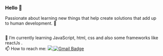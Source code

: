 ### Hello 👋
Passionate about learning new things that help create solutions that add up to human development. :rocket:


<br/> 🌱 I’m currently learning JavaScript, html, css and also some frameworks like reactJs .
<br/> 📫 How to reach me: <a href="https://www.linkedin.com/in/matheus-souza-264783b8/">
 <img src="https://img.shields.io/badge/-Linkedin-blue?style=flat-square&logo=Linkedin&logoColor=white" />
</a> [![Gmail Badge](https://img.shields.io/badge/-Gmail-c14438?style=flat-square&logo=Gmail&logoColor=white&link=mailto:rodrigodsluz@gmail.com)](mailto:matheussouza18@live.com)



 
